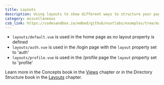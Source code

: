 ```yaml
---
title: Layouts
description: Using layouts to show different ways to structure your page
category: miscellaneous
csb_link: https://codesandbox.io/embed/github/nuxtlabs/examples/tree/master/miscellaneous/layouts?fontsize=14&hidenavigation=1&module=%2Fpages%2Fprofile.vue&theme=dark&view=editor
---
```


<example-intro></example-intro>

- `layouts/default.vue` is used in the home page as no layout property is defined
- `layouts/auth.vue` is used in the /login page with the `layout` property set to 'auth'
- `layouts/profile.vue` is used in the /profile page the `layout` property set to 'profile'

<base-alert type="next">

Learn more in the Concepts book in the [Views](/docs/concepts/views) chapter or in the Directory Structure book in the [Layouts](/docs/directory-structure/layouts) chapter.

</base-alert>

<code-sandbox :src="csb_link"></code-sandbox>

